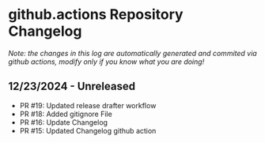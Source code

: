 # github.actions Repository Changelog
*Note: the changes in this log are automatically generated and commited via github actions, modify only if you know what you are doing!*

## **12/23/2024 - Unreleased**
- PR #19: Updated release drafter workflow
- PR #18: Added gitignore File
- PR #16: Update Changelog
- PR #15: Updated Changelog github action
